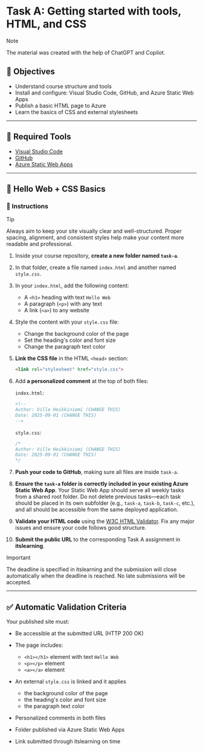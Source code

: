 # Task A: Getting started with tools, HTML, and CSS

> [!NOTE]
> The material was created with the help of ChatGPT and Copilot.

## 🎯 Objectives

* Understand course structure and tools
* Install and configure: Visual Studio Code, GitHub, and Azure Static Web Apps
* Publish a basic HTML page to Azure
* Learn the basics of CSS and external stylesheets

---

## 🧰 Required Tools

* [Visual Studio Code](https://code.visualstudio.com/)
* [GitHub](https://github.com/)
* [Azure Static Web Apps](https://learn.microsoft.com/en-us/azure/static-web-apps/overview)

---

## 🧪 Hello Web + CSS Basics

### 🔧 Instructions

> [!TIP]
> Always aim to keep your site visually clear and well-structured. Proper spacing, alignment, and consistent styles help make your content more readable and professional.

1. Inside your course repository, **create a new folder named `task-a`**.

2. In that folder, create a file named `index.html` and another named `style.css`.

3. In your `index.html`, add the following content:

   * A `<h1>` heading with text `Hello Web`
   * A paragraph (`<p>`) with any text
   * A link (`<a>`) to any website

4. Style the content with your `style.css` file:

   * Change the background color of the page
   * Set the heading's color and font size
   * Change the paragraph text color

5. **Link the CSS file** in the HTML `<head>` section:

   ```html
   <link rel="stylesheet" href="style.css">
   ```

6. Add **a personalized comment** at the top of both files:

   `index.html`:

   ```html
   <!--
   Author: Ville Heikkiniemi (CHANGE THIS)
   Date: 2025-09-01 (CHANGE THIS)
   -->
   ```

   `style.css`:

   ```css
   /*
   Author: Ville Heikkiniemi (CHANGE THIS)
   Date: 2025-09-01 (CHANGE THIS)
   */
   ```

7. **Push your code to GitHub**, making sure all files are inside `task-a`.

8. **Ensure the `task-a` folder is correctly included in your existing Azure Static Web App**. Your Static Web App should serve all weekly tasks from a shared root folder. Do not delete previous tasks—each task should be placed in its own subfolder (e.g., `task-a`, `task-b`, `task-c`, etc.), and all should be accessible from the same deployed application.

9. **Validate your HTML code** using the [W3C HTML Validator](https://validator.w3.org/). Fix any major issues and ensure your code follows good structure.

10. **Submit the public URL** to the corresponding Task A assignment in **itslearning**.

> [!IMPORTANT] 
> The deadline is specified in itslearning and the submission will close automatically when the deadline is reached. No late submissions will be accepted.

---

## ✅ Automatic Validation Criteria

Your published site must:

* Be accessible at the submitted URL (HTTP 200 OK)
* The page includes:

  * `<h1></h1>` element with text `Hello Web`
  * `<p></p>` element
  * `<a></a>` element
* An external `style.css` is linked and it applies

  * the background color of the page
  * the heading's color and font size
  * the paragraph text color
* Personalized comments in both files
* Folder published via Azure Static Web Apps
* Link submitted through itslearning on time